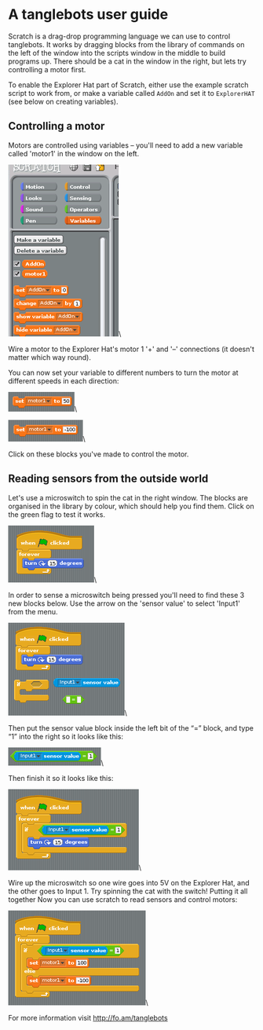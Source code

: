 # A tanglebots user guide

Scratch is a drag-drop programming language we can use to control
tanglebots. It works by dragging blocks from the library of commands on
the left of the window into the scripts window in the middle to build
programs up. There should be a cat in the window in the right, but lets
try controlling a motor first.  

To enable the Explorer Hat part of Scratch, either use the example scratch script to work from, or make a variable called `AddOn` and set it to `ExplorerHAT` (see below on creating variables).

## Controlling a motor 

Motors are controlled using variables – you'll need to add a new
variable called 'motor1' in the window on the left.

![](figures/variables.png)\

Wire a motor to the Explorer Hat's motor 1 '+' and '–' connections (it
doesn't matter which way round).

You can now set your variable to different numbers to turn the motor at
different speeds in each direction:

![](figures/motor1.png)\

![](figures/motor2.png)\

Click on these blocks you've made to control the motor. 

## Reading sensors from the outside world

Let's use a microswitch to spin the cat in the right window. The
blocks are organised in the library by colour, which should help you
find them. Click on the green flag to test it works.

![](figures/rotate.png)\

In order to sense a microswitch being pressed you'll need to find these
3 new blocks below. Use the arrow on the 'sensor value' to select
'Input1' from the menu.

![](figures/rotate2.png)\

Then put the sensor value block inside the left bit of the “=” block,
and type “1” into the right so it looks like this:

![](figures/rotate3.png)\

Then finish it so it looks like this:

![](figures/rotate4.png)\

Wire up the microswitch so one wire goes into 5V on the Explorer Hat,
and the other goes to Input 1. Try spinning the cat with the switch!
Putting it all together Now you can use scratch to read sensors and
control motors:

![](figures/final.png)\

For more information visit http://fo.am/tanglebots

















